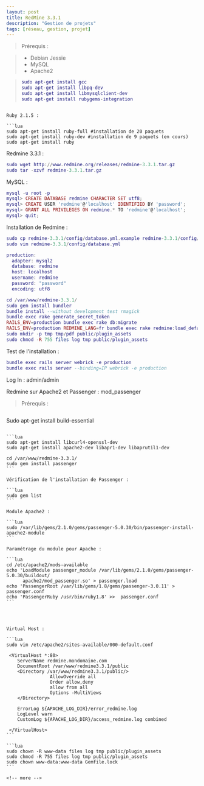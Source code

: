 ```yaml
---
layout: post
title: RedMine 3.3.1
description: "Gestion de projets"
tags: [réseau, gestion, projet]
---
```



> Prérequis :

> - Debian Jessie
> - MySQL
> - Apache2

>```lua
>sudo apt-get install gcc
>sudo apt-get install libpq-dev
>sudo apt-get install libmysqlclient-dev
>sudo apt-get install rubygems-integration
```

Ruby 2.1.5 :

```lua
sudo apt-get install ruby-full #installation de 20 paquets
sudo apt-get install ruby-dev #installation de 9 paquets (en cours)
sudo apt-get install ruby
```

Redmine 3.3.1 :

```lua
sudo wget http://www.redmine.org/releases/redmine-3.3.1.tar.gz
sudo tar -xzvf redmine-3.3.1.tar.gz
```

MySQL :

```lua
mysql -u root -p
mysql> CREATE DATABASE redmine CHARACTER SET utf8;
mysql> CREATE USER 'redmine'@'localhost' IDENTIFIED BY 'password';
mysql> GRANT ALL PRIVILEGES ON redmine.* TO 'redmine'@'localhost';
mysql> quit;
```
Installation de Redmine :

```lua
sudo cp redmine-3.3.1/config/database.yml.example redmine-3.3.1/config/database.yml
sudo vim redmine-3.3.1/config/database.yml

production:
  adapter: mysql2
  database: redmine
  host: localhost
  username: redmine
  password: "password"
  encoding: utf8

cd /var/www/redmine-3.3.1/
sudo gem install bundler
bundle install --without development test rmagick
bundle exec rake generate_secret_token
RAILS_ENV=production bundle exec rake db:migrate
RAILS_ENV=production REDMINE_LANG=fr bundle exec rake redmine:load_default_data
sudo mkdir -p tmp tmp/pdf public/plugin_assets
sudo chmod -R 755 files log tmp public/plugin_assets
```

Test de l'installation :

```lua
bundle exec rails server webrick -e production
bundle exec rails server --binding=IP webrick -e production
```
Log In : admin/admin


Redmine sur Apache2 et Passenger : mod_passenger


> Prérequis :

> ````lua
Sudo apt-get install build-essential
````

```lua
sudo apt-get install libcurl4-openssl-dev
sudo apt-get install apache2-dev libapr1-dev libaprutil1-dev

cd /var/www/redmine-3.3.1/
sudo gem install passenger
```

Vérification de l'installation de Passenger :

```lua
sudo gem list
```

Module Apache2 :

```lua
sudo /var/lib/gems/2.1.0/gems/passenger-5.0.30/bin/passenger-install-apache2-module
```

Paramétrage du module pour Apache :

```lua
cd /etc/apache2/mods-available
echo 'LoadModule passenger_module /var/lib/gems/2.1.0/gems/passenger-5.0.30/buildout/
      apache2/mod_passenger.so' > passenger.load
echo 'PassengerRoot /var/lib/gems/1.8/gems/passenger-3.0.11' > passenger.conf
echo 'PassengerRuby /usr/bin/ruby1.8' >>  passenger.conf
```




Virtual Host :

```lua
sudo vim /etc/apache2/sites-available/000-default.conf

 <VirtualHost *:80>
    ServerName redmine.mondomaine.com
    DocumentRoot /var/www/redmine3.3.1/public   
    <Directory /var/www/redmine3.3.1/public/>
                AllowOverride all
                Order allow,deny
                allow from all
                Options -MultiViews
    </Directory>

    ErrorLog ${APACHE_LOG_DIR}/error_redmine.log
    LogLevel warn
    CustomLog ${APACHE_LOG_DIR}/access_redmine.log combined

 </VirtualHost>
```

```lua
sudo chown -R www-data files log tmp public/plugin_assets
sudo chmod -R 755 files log tmp public/plugin_assets
sudo chown www-data:www-data Gemfile.lock
```

<!-- more -->
